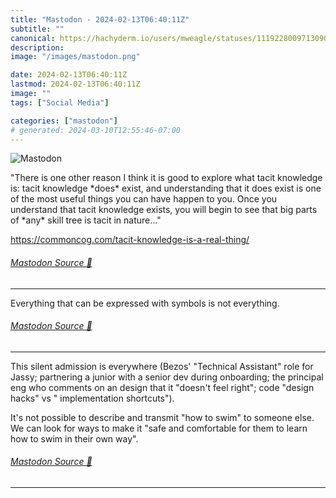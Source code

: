 ```yaml
---
title: "Mastodon - 2024-02-13T06:40:11Z"
subtitle: ""
canonical: https://hachyderm.io/users/mweagle/statuses/111922800971309010
description:
image: "/images/mastodon.png"

date: 2024-02-13T06:40:11Z
lastmod: 2024-02-13T06:40:11Z
image: ""
tags: ["Social Media"]

categories: ["mastodon"]
# generated: 2024-03-10T12:55:46-07:00
---
```

![Mastodon](/images/mastodon.png)

<p>&quot;There is one other reason I think it is good to explore what tacit knowledge is: tacit knowledge *does* exist, and understanding that it does exist is one of the most useful things you can have happen to you. Once you understand that tacit knowledge exists, you will begin to see that big parts of *any* skill tree is tacit in nature...&quot;</p><p><a href="https://commoncog.com/tacit-knowledge-is-a-real-thing/" target="_blank" rel="nofollow noopener noreferrer" translate="no"><span class="invisible">https://</span><span class="ellipsis">commoncog.com/tacit-knowledge-</span><span class="invisible">is-a-real-thing/</span></a></p>


###### [Mastodon Source 🐘](https://hachyderm.io/@mweagle/111922800971309010)

___

<p>Everything that can be expressed with symbols is not everything.</p>


###### [Mastodon Source 🐘](https://hachyderm.io/@mweagle/111922806713256792)

___

<p>This silent admission is everywhere (Bezos&#39; &quot;Technical Assistant&quot; role for Jassy; partnering a junior with a senior dev during onboarding; the principal eng who comments on an design that it &quot;doesn&#39;t feel right&quot;; code &quot;design hacks&quot; vs &quot; implementation shortcuts&quot;).</p><p>It&#39;s not possible to describe and transmit &quot;how to swim&quot; to someone else. We can look for ways to make it &quot;safe and comfortable for them to learn how to swim in their own way&quot;.</p>


###### [Mastodon Source 🐘](https://hachyderm.io/@mweagle/111922861268092488)

___
